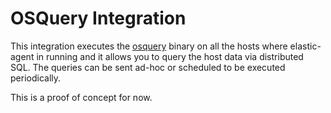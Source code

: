 # OSQuery Integration

This integration executes the [osquery](https://osquery.io/) binary on all the
hosts where elastic-agent in running and it allows you to query the host data
via distributed SQL. The queries can be sent ad-hoc or scheduled to be executed
periodically.

This is a proof of concept for now.
